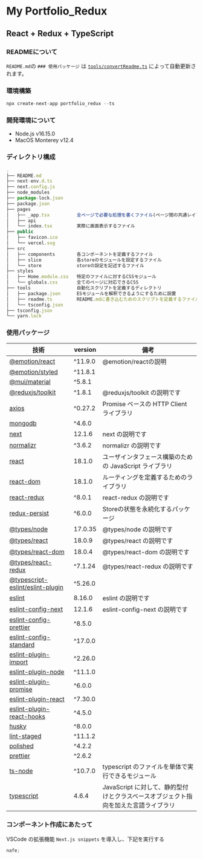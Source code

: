 # My Portfolio_Redux

## React + Redux + TypeScript

### READMEについて

`README.md`の `### 使用パッケージ` は [`tools/convertReadme.ts`](https://github.com/Yuisei-Maruyama/MyPortfolio_Redux/blob/main/tools/convertReadme.ts) によって自動更新されます。

### 環境構築

```ts
npx create-next-app portfolio_redux --ts
```

 ### 開発環境について

- Node.js v16.15.0
- MacOS Monterey v12.4

### ディレクトリ構成

```ts
.
├── README.md
├── next-env.d.ts
├── next.config.js
├── node_modules
├── package-lock.json
├── package.json
├── pages
│   ├── _app.tsx          全ページで必要な処理を書くファイル(ページ間の共通レイアウト・共通のstate・グローバルなCSS・各Routeコンポーネントのラップ・ReduxのProvider設定など)
│   ├── api
│   └── index.tsx         実際に画面表示するファイル
├── public
│   ├── favicon.ico
│   └── vercel.svg
├── src
│   ├── components        各コンポーネントを定義するファイル
│   ├── slice             各storeのモジュールを設定するファイル
│   └── store             storeの設定を記述するファイル
├── styles
│   ├── Home.module.css   特定のファイルに対するCSSモジュール
│   └── globals.css       全てのページに対応できるCSS
├── tools                 自動化スクリプトを定義するディレクトリ
│   ├── package.json      ESモジュールを解釈できるようにするために設置
│   ├── readme.ts         README.mdに書き込むためのスクリプトを定義するファイル
│   └── tsconfig.json
├── tsconfig.json
└── yarn.lock
```

### 使用パッケージ

| 技術 | version | 備考 |
| ---- | ------- | ---- |
| [@emotion/react](https://www.npmjs.com/package/@emotion/react) | ^11.9.0 | @emotion/reactの説明 |
| [@emotion/styled](https://www.npmjs.com/package/@emotion/styled) | ^11.8.1 |  |
| [@mui/material](https://www.npmjs.com/package/@mui/material) | ^5.8.1 |  |
| [@reduxjs/toolkit](https://www.npmjs.com/package/@reduxjs/toolkit) | ^1.8.1 | @reduxjs/toolkit の説明です |
| [axios](https://www.npmjs.com/package/axios) | ^0.27.2 | Promise ベースの HTTP Client ライブラリ |
| [mongodb](https://www.npmjs.com/package/mongodb) | ^4.6.0 |  |
| [next](https://www.npmjs.com/package/next) | 12.1.6 | next の説明です |
| [normalizr](https://www.npmjs.com/package/normalizr) | ^3.6.2 | normalizr の説明です |
| [react](https://www.npmjs.com/package/react) | 18.1.0 | ユーザインタフェース構築のための JavaScript ライブラリ |
| [react-dom](https://www.npmjs.com/package/react-dom) | 18.1.0 | ルーティングを定義するためのライブラリ |
| [react-redux](https://www.npmjs.com/package/react-redux) | ^8.0.1 | react-redux の説明です |
| [redux-persist](https://www.npmjs.com/package/redux-persist) | ^6.0.0 | Storeの状態を永続化するパッケージ |
| [@types/node](https://www.npmjs.com/package/@types/node) | 17.0.35 | @types/node の説明です |
| [@types/react](https://www.npmjs.com/package/@types/react) | 18.0.9 | @types/react の説明です |
| [@types/react-dom](https://www.npmjs.com/package/@types/react-dom) | 18.0.4 | @types/react-dom の説明です |
| [@types/react-redux](https://www.npmjs.com/package/@types/react-redux) | ^7.1.24 | @types/react-redux の説明です |
| [@typescript-eslint/eslint-plugin](https://www.npmjs.com/package/@typescript-eslint/eslint-plugin) | ^5.26.0 |  |
| [eslint](https://www.npmjs.com/package/eslint) | 8.16.0 | eslint の説明です |
| [eslint-config-next](https://www.npmjs.com/package/eslint-config-next) | 12.1.6 | eslint-config-next の説明です |
| [eslint-config-prettier](https://www.npmjs.com/package/eslint-config-prettier) | ^8.5.0 |  |
| [eslint-config-standard](https://www.npmjs.com/package/eslint-config-standard) | ^17.0.0 |  |
| [eslint-plugin-import](https://www.npmjs.com/package/eslint-plugin-import) | ^2.26.0 |  |
| [eslint-plugin-node](https://www.npmjs.com/package/eslint-plugin-node) | ^11.1.0 |  |
| [eslint-plugin-promise](https://www.npmjs.com/package/eslint-plugin-promise) | ^6.0.0 |  |
| [eslint-plugin-react](https://www.npmjs.com/package/eslint-plugin-react) | ^7.30.0 |  |
| [eslint-plugin-react-hooks](https://www.npmjs.com/package/eslint-plugin-react-hooks) | ^4.5.0 |  |
| [husky](https://www.npmjs.com/package/husky) | ^8.0.0 |  |
| [lint-staged](https://www.npmjs.com/package/lint-staged) | ^11.1.2 |  |
| [polished](https://www.npmjs.com/package/polished) | ^4.2.2 |  |
| [prettier](https://www.npmjs.com/package/prettier) | ^2.6.2 |  |
| [ts-node](https://www.npmjs.com/package/ts-node) | ^10.7.0 | typescript のファイルを単体で実行できるモジュール |
| [typescript](https://www.npmjs.com/package/typescript) | 4.6.4 | JavaScript に対して、静的型付けとクラスベースオブジェクト指向を加えた言語ライブラリ |

### コンポーネント作成にあたって

VSCode の拡張機能 `Next.js snippets` を導入し、下記を実行する

```ts
nafe;
```
